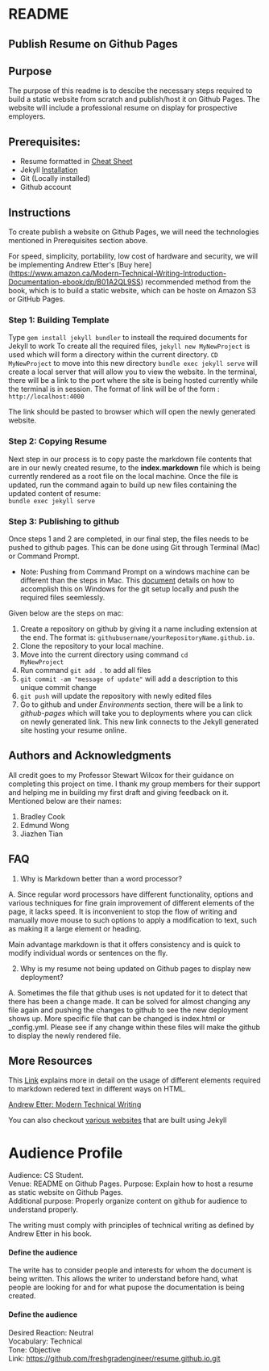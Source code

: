 # README

## Publish Resume on Github Pages


## Purpose

The purpose of this readme is to descibe the necessary steps required to build a static website from scratch and publish/host it on Github Pages. The website will include a professional resume on display for prospective employers. 

## Prerequisites:

* Resume formatted in  [Cheat Sheet](https://www.markdownguide.org/cheat-sheet)
* Jekyll [Installation](https://jekyllrb.com/docs/installation/) 
* Git (Locally installed)
* Github account


 
## Instructions


To create publish a website on Github Pages, we will need the technologies mentioned in Prerequisites section above.

For speed, simplicity, portability, low cost of hardware and security, we will be implementing Andrew Etter's [Buy here] (https://www.amazon.ca/Modern-Technical-Writing-Introduction-Documentation-ebook/dp/B01A2QL9SS) recommended method from the book, which is to build a static website, which can be hoste on Amazon S3 or GitHub Pages. 

### Step 1: Building Template
 
Type <code>gem install jekyll bundler</code> to insteall the required documents for Jekyll to work
To create all the required files, <code>jekyll new MyNewProject</code> is used which will form a directory within the current directory. 
<code>CD MyNewProject</code> to move into this new directory
<code>bundle exec jekyll serve</code> will create a local server that will allow you to view the website. In the terminal, there will be a link to the port where the site is being hosted currently while the terminal is in session. 
The format of link will be of the form :
<code>http://localhost:4000</code>

The link should be pasted to browser which will open the newly generated website. 
 

### Step 2: Copying Resume

Next step in our process is to copy paste the markdown file contents that are in our newly created resume, to the <b>index.markdown</b> file which is being currently rendered as a root file on the local machine. 
Once the file is updated, run the command again to build up new files containing the updated content of resume:  
<code>bundle exec jekyll serve</code>


### Step 3: Publishing to github

Once steps 1 and 2 are completed, in our final step, the files needs to be pushed to github pages. This can be done using Git through Terminal (Mac) or Command Prompt.

* Note: Pushing from Command Prompt on a windows machine can be different than the steps in Mac. This [document](https://www.datacamp.com/tutorial/git-push-pull)  details on how to accomplish this on Windows for the git setup locally and push the required files seemlessly.

Given below are the steps on mac:

1. Create a repository on github by giving it a name including extension at the end. The format is: <code>githubusername/yourRepositoryName.github.io</code>. 
2. Clone the repository to your local machine.
3. Move into the current directory using command <code>cd MyNewProject</code>
4. Run command <code>git add .</code> to add all files
5. <code>git commit -am "message of update"</code> will add a description to this unique commit change
6. <code>git push</code> will update the repository with newly edited files
7. Go to github and under <i>Environments</i> section, there will be a link to <i>github-pages</i> which will take you to deployments where you can click on newly generated link. This new link connects to the Jekyll generated site hosting your resume online. 


## Authors and Acknowledgments

All credit goes to my Professor Stewart Wilcox for their guidance on completing this project on time. 
I thank my group members for their support and helping me in building my first draft and giving feedback on it. Mentioned below are their names:

1. Bradley Cook 
2. Edmund Wong
3. Jiazhen Tian 

## FAQ
 
1. Why is Markdown better than a word processor?
 
A. Since regular word processors have different functionality, options and various techniques for fine grain improvement of different elements of the page, it lacks speed. It is inconvenient to stop the flow of writing and manually move mouse to such options to apply a modification to text, such as making it a large element or heading. 

Main advantage markdown is that it offers consistency and is quick to modify individual words or sentences on the fly. 
 


2. Why is my resume not being updated on Github pages to display new deployment?

A. Sometimes the file that github uses is not updated for it to detect that there has been a change made. It can be solved for almost changing any file again and pushing the changes to github to see the new deployment shows up. More specific file that can be changed is index.html or _config.yml. Please see if any change within these files will make the github to display the newly rendered file. 



## More Resources
  
This [Link](https://www.markdownguide.org/basic-syntax) explains more in detail on the usage of different elements required to markdown redered text in different ways on HTML.

[Andrew Etter: Modern Technical Writing](https://www.amazon.ca/Modern-Technical-Writing-Introduction-Documentation-ebook/dp/B01A2QL9SS) 

You can also checkout [various websites](https://www.wappalyzer.com/technologies/static-site-generator/jekyll/) that are built using Jekyll 



# Audience Profile


Audience: CS Student.   
Venue: README on Github Pages. 
Purpose: Explain how to host a resume as static website on Github Pages.  
Additional purpose: Properly organize content on github for audience to understand properly.

The writing must comply with principles of technical writing as defined by Andrew Etter in his book. 

#### Define the audience

The write has to consider people and interests for whom the document is being written. This allows the writer to understand before hand, what people are looking for and for what pupose the documentation is being created. 


#### Define the audience

Desired Reaction: Neutral  
Vocabulary: Technical  
Tone: Objective   
Link: https://github.com/freshgradengineer/resume.github.io.git


   